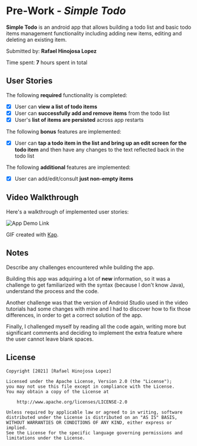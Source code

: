 # Pre-Work - *Simple Todo*

**Simple Todo** is an android app that allows building a todo list and basic todo items management functionality including adding new items, editing and deleting an existing item.

Submitted by: **Rafael Hinojosa Lopez**

Time spent: **7** hours spent in total

## User Stories

The following **required** functionality is completed:

* [x] User can **view a list of todo items**
* [x] User can **successfully add and remove items** from the todo list
* [x] User's **list of items are persisted** across app restarts

The following **bonus** features are implemented:

* [x] User can **tap a todo item in the list and bring up an edit screen for the todo item** and then have any changes to the text reflected back in the todo list

The following **additional** features are implemented:
* [x] User can add/edit/consult **just non-empty items**

## Video Walkthrough

Here's a walkthrough of implemented user stories:

![App Demo Link](screenshots/walkthrough.gif)

GIF created with [Kap](https://getkap.co/).

## Notes

Describe any challenges encountered while building the app.

Building this app was adquiring a lot of **new** information, so it was a challenge to get familiarized with the syntax (because I don't know Java), 
understand the process and the code. 

Another challenge was that the version of Android Studio used in the video tutorials had some changes with mine and I had to discover how to fix those 
differences, in order to get a correct solution of the app.

Finally, I challenged myself by reading all the code again, writing more but significant comments and deciding to implement the extra feature where the user 
cannot leave blank spaces.

## License

    Copyright [2021] [Rafael Hinojosa Lopez]

    Licensed under the Apache License, Version 2.0 (the "License");
    you may not use this file except in compliance with the License.
    You may obtain a copy of the License at

        http://www.apache.org/licenses/LICENSE-2.0

    Unless required by applicable law or agreed to in writing, software
    distributed under the License is distributed on an "AS IS" BASIS,
    WITHOUT WARRANTIES OR CONDITIONS OF ANY KIND, either express or implied.
    See the License for the specific language governing permissions and
    limitations under the License.
